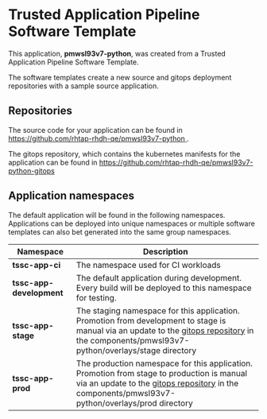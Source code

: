 # Trusted Application Pipeline Software Template

This application, **pmwsl93v7-python**, was created from a Trusted Application Pipeline Software Template.

The software templates create a new source and gitops deployment repositories with a sample source application. 

## Repositories

The source code for your application can be found in [https://github.com/rhtap-rhdh-qe/pmwsl93v7-python ](https://github.com/rhtap-rhdh-qe/pmwsl93v7-python ).
 
The gitops repository, which contains the kubernetes manifests for the application can be found in 
[https://github.com/rhtap-rhdh-qe/pmwsl93v7-python-gitops ](https://github.com/rhtap-rhdh-qe/pmwsl93v7-python-gitops ) 

## Application namespaces 

The default application will be found in the following namespaces. Applications can be deployed into unique namespaces or multiple software templates can also bet generated into the same group namespaces.  

|  Namespace   |  Description   |  
| -------- | -------- |
| **tssc-app-ci** | The namespace used for CI workloads |
| **tssc-app-development** | The default application during development. Every build will be deployed to this namespace for testing. |
| **tssc-app-stage** | The staging namespace for this application. Promotion from development to stage is manual via an update to the [gitops repository](https://github.com/rhtap-rhdh-qe/pmwsl93v7-python-gitops ) in the components/pmwsl93v7-python/overlays/stage directory |
| **tssc-app-prod** | The production namespace for this application. Promotion from stage to production is manual via an update to the [gitops repository](https://github.com/rhtap-rhdh-qe/pmwsl93v7-python-gitops ) in the components/pmwsl93v7-python/overlays/prod directory |
